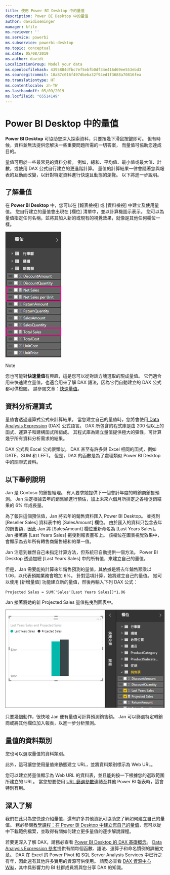 ```yaml
---
title: 使用 Power BI Desktop 中的量值
description: Power BI Desktop 中的量值
author: davidiseminger
manager: kfile
ms.reviewer: ''
ms.service: powerbi
ms.subservice: powerbi-desktop
ms.topic: conceptual
ms.date: 05/08/2019
ms.author: davidi
LocalizationGroup: Model your data
ms.openlocfilehash: 4395884dfbc7ef5ebfb0df34e416d69ee553ebd3
ms.sourcegitcommit: 10a87c016f497dbeba32f94ed1f3688a70816fea
ms.translationtype: HT
ms.contentlocale: zh-TW
ms.lasthandoff: 05/09/2019
ms.locfileid: "65514149"
---
```

# <a name="measures-in-power-bi-desktop"></a>Power BI Desktop 中的量值

**Power BI Desktop** 可協助您深入探索資料，只要按幾下滑鼠按鍵即可。 但有時候，資料並無法提供您解決一些重要問題所需的一切答案， 而量值可協助您達成目的。

量值可用於一些最常見的資料分析。 例如，總和、平均值、最小值或最大值、計數，或使用 DAX 公式自行建立的更進階計算。 量值的計算結果一律會隨著您與報表的互動而改變，以針對特定資料進行快速且動態的瀏覽。 以下將進一步說明。

## <a name="understanding-measures"></a>了解量值

在 **Power BI Desktop** 中，您可以在 [報表檢視] 或 [資料檢視] 中建立及使用量值。 您自行建立的量值會出現在 [欄位] 清單中，並以計算機圖示表示。 您可以為量值指定任何名稱，並將其加入新的或現有的視覺效果，就像是其他任何欄位一樣。

![](media/desktop-measures/measuresinpbid_measinfieldlist.png)

> [!NOTE]
> 您也可能對**快速量值**有興趣，這是您可以從對話方塊選取的現成量值。 它們適合用來快速建立量值，也適合用來了解 DAX 語法，因為它們自動建立的 DAX 公式都可供檢閱。 請參閱文章︰[快速量值](desktop-quick-measures.md)。
> 
> 

## <a name="data-analysis-expressions"></a>資料分析運算式

量值會透過運算式公式來計算結果。 當您建立自己的量值時，您將會使用[ Data Analysis Expression](https://msdn.microsoft.com/library/gg413422.aspx) (DAX) 公式語言。 DAX 所包含的程式庫是由 200 個以上的函式、運算子和建構函式所組成。 其程式庫為建立量值提供極大的彈性，可計算幾乎所有資料分析需求的結果。

DAX 公式與 Excel 公式很類似。 DAX 甚至有許多與 Excel 相同的函式，例如 DATE、SUM 和 LEFT。 但是，DAX 的函數是為了處理類似 Power BI Desktop 中的關聯式資料。

## <a name="lets-look-at-an-example"></a>以下舉例說明
Jan 是 Contoso 的銷售經理。 有人要求她提供下一個會計年度的轉銷商銷售預測。 Jan 決定根據去年的銷售額進行預估，加上未來六個月所排定之各種促銷結果的 6% 年成長量。

為了報告這個預估值，Jan 將去年的銷售資料匯入 Power BI Desktop。 並找到 [Reseller Sales] 資料表中的 [SalesAmount] 欄位。 由於匯入的資料只包含去年的銷售額，因此 Jan 將 [SalesAmount] 欄位重新命名為 [Last Years Sales]。 Jan 接著將 [Last Years Sales] 拖曳到報表畫布上。 該欄位在圖表視覺效果中，會顯示為去年所有轉售商銷售總和的單一值。

Jan 注意到雖然自己未指定計算方法，但系統已自動提供一個方法。 Power BI Desktop 透過加總 [Last Years Sales] 中的所有值，來建立自己的量值。

但是，Jan 需要能夠計算來年銷售預測的量值，其依據是將去年銷售額乘以 1.06，以代表預期業務會增加 6%。 針對這項計算，她將建立自己的量值。 她可以使用 [新增量值] 功能建立新的量值，然後再輸入下列 DAX 公式：

    Projected Sales = SUM('Sales'[Last Years Sales])*1.06

Jan 接著將她的新 Projected Sales 量值拖曳到圖表中。

![](media/desktop-measures/measuresinpbid_lastyearsales.png)

只要幾個動作，很快地 Jan 便有量值可計算預測銷售額。 Jan 可以篩選特定轉銷商或將其他欄位加入報表，以進一步分析預測。

## <a name="data-categories-for-measures"></a>量值的資料類別

您也可以選取量值的資料類別。 

此外，這可讓您使用量值來動態建立 URL，並將資料類別標示為 Web URL。 

您可以建立將量值顯示為 Web URL 的資料表，並且能夠按一下根據您的選取範圍所建立的 URL。 當您想要使用 [URL 篩選參數](service-url-filters.md)連結至其他 Power BI 報表時，這會特別有用。

## <a name="learn-more"></a>深入了解
我們在此只為您快速介紹量值，還有許多其他資訊可協助您了解如何建立自己的量值。 務必參閱[教學課程：在 Power BI Desktop 中建立您自己的量值](desktop-tutorial-create-measures.md)，您可以從中下載範例檔案，並取得有關如何建立更多量值的逐步解說課程。  

若要更深入了解 DAX，請務必查看 [Power BI Desktop 的 DAX 基礎概念](desktop-quickstart-learn-dax-basics.md)。 [Data Analysis Expression 參考](https://msdn.microsoft.com/library/gg413422.aspx)提供有關每個函數、語法、運算子和命名慣例的詳細文章。 DAX 在 Excel 的 Power Pivot 和 SQL Server Analysis Services 中已行之有年，因此還有其他許多實用的資源可供使用。 請務必查看 [DAX 資源中心 Wiki](http://social.technet.microsoft.com/wiki/contents/articles/1088.dax-resource-center.aspx)，其中具影響力的 BI 社群成員將與您分享 DAX 的知識。



